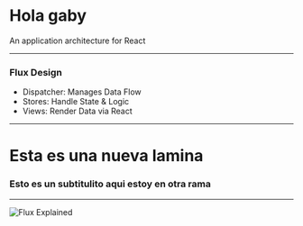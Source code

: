 # Hola gaby

An application architecture for React

---

### Flux Design

- Dispatcher: Manages Data Flow
- Stores: Handle State & Logic
- Views: Render Data via React

---

# Esta es una nueva lamina

### Esto es un subtitulito aqui estoy en otra rama

---

![Flux Explained](https://facebook.github.io/flux/img/flux-simple-f8-diagram-explained-1300w.png)